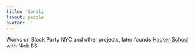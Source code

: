 ```yaml
---
title: 'Sonali'
layout: people
avatar: ''
---
```


Works on Block Party NYC and other projects, later founds <a href="https://www.hackerschool.com">Hacker School</a> with Nick BS.
